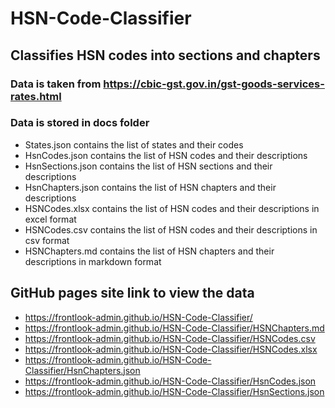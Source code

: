 # HSN-Code-Classifier
## Classifies HSN codes into sections and chapters
### Data is taken from https://cbic-gst.gov.in/gst-goods-services-rates.html
### Data is stored in docs folder

- States.json contains the list of states and their codes
- HsnCodes.json contains the list of HSN codes and their descriptions
- HsnSections.json contains the list of HSN sections and their descriptions
- HsnChapters.json contains the list of HSN chapters and their descriptions
- HSNCodes.xlsx contains the list of HSN codes and their descriptions in excel format
- HSNCodes.csv contains the list of HSN codes and their descriptions in csv format
- HSNChapters.md contains the list of HSN chapters and their descriptions in markdown format

## GitHub pages site link to view the data
 - https://frontlook-admin.github.io/HSN-Code-Classifier/
 - https://frontlook-admin.github.io/HSN-Code-Classifier/HSNChapters.md
 - https://frontlook-admin.github.io/HSN-Code-Classifier/HSNCodes.csv
 - https://frontlook-admin.github.io/HSN-Code-Classifier/HSNCodes.xlsx
 - https://frontlook-admin.github.io/HSN-Code-Classifier/HsnChapters.json
 - https://frontlook-admin.github.io/HSN-Code-Classifier/HsnCodes.json
 - https://frontlook-admin.github.io/HSN-Code-Classifier/HsnSections.json
